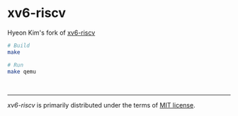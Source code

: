 xv6-riscv
========
Hyeon Kim's fork of [xv6-riscv]

```bash
# Build
make

# Run
make qemu
```

&nbsp;

--------
*xv6-riscv* is primarily distributed under the terms of [MIT license].

[xv6-riscv]: https://github.com/mit-pdos/xv6-riscv
[MIT license]: LICENSE-MIT
